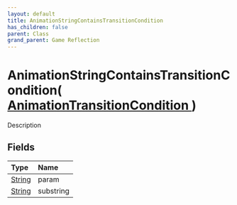 ```yaml
---
layout: default
title: AnimationStringContainsTransitionCondition
has_children: false
parent: Class
grand_parent: Game Reflection
---
```

# AnimationStringContainsTransitionCondition( [ AnimationTransitionCondition ](/riftbreaker-wiki/docs/game-reflection/classes/animation_transition_condition/) )
Description 

## Fields

| Type | Name |
|:----------|:--------------|
| [String](/riftbreaker-wiki/docs/game-reflection/components/string/) | param |
| [String](/riftbreaker-wiki/docs/game-reflection/components/string/) | substring |

